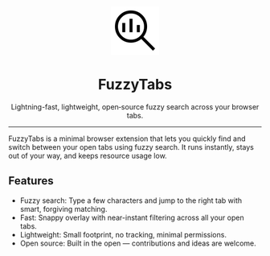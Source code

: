 <p align="center">
  <img src="icons/ic_search.svg" alt="FuzzyTabs icon" width="96" height="96">
</p>
<h1 align="center">FuzzyTabs</h1>
<p align="center">Lightning-fast, lightweight, open‑source fuzzy search across your browser tabs.</p>

---

FuzzyTabs is a minimal browser extension that lets you quickly find and switch between your open tabs using fuzzy search. 
It runs instantly, stays out of your way, and keeps resource usage low.

## Features
- Fuzzy search: Type a few characters and jump to the right tab with smart, forgiving matching.
- Fast: Snappy overlay with near-instant filtering across all your open tabs.
- Lightweight: Small footprint, no tracking, minimal permissions.
- Open source: Built in the open — contributions and ideas are welcome.
